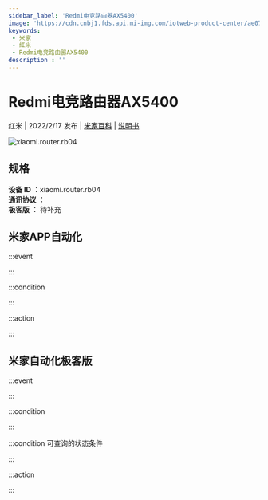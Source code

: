 ```yaml
---
sidebar_label: 'Redmi电竞路由器AX5400'
image: 'https://cdn.cnbj1.fds.api.mi-img.com/iotweb-product-center/ae079863015d3b7c144a29bbe115a3bb_1638885282106.png?GalaxyAccessKeyId=AKVGLQWBOVIRQ3XLEW&Expires=9223372036854775807&Signature=Fe5IqUDdMn/464Bc9E1kYQPMy20='
keywords: 
 - 米家
 - 红米
 - Redmi电竞路由器AX5400
description : ''
---
```

# Redmi电竞路由器AX5400

红米 | 2022/2/17 发布 | [米家百科](https://home.mi.com/webapp/content/baike/product/index.html?model=xiaomi.router.rb04) | [说明书](https://home.mi.com/views/introduction.html?model=xiaomi.router.rb04&region=cn)

![xiaomi.router.rb04](https://cdn.cnbj1.fds.api.mi-img.com/iotweb-product-center/ae079863015d3b7c144a29bbe115a3bb_1638885282106.png?GalaxyAccessKeyId=AKVGLQWBOVIRQ3XLEW&Expires=9223372036854775807&Signature=Fe5IqUDdMn/464Bc9E1kYQPMy20=)

## 规格  
> 
**设备 ID** ：xiaomi.router.rb04  
**通讯协议** ：  
**极客版**  ： 待补充 


## 米家APP自动化  

:::event  

:::

:::condition  

:::

:::action   

:::

## 米家自动化极客版  

:::event  

:::

:::condition  

:::

:::condition 可查询的状态条件  

:::

:::action  

:::

        
